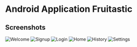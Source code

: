 # Android Application Fruitastic

## Screenshots

![Welcome](https://github.com/user-attachments/assets/ee89b278-6287-483b-8686-c69b8bba4bf4)  ![Signup](https://github.com/user-attachments/assets/0a8f8b45-8095-4ea6-a883-7d4f5339e36c)  ![Login](https://github.com/user-attachments/assets/f6809e33-3ba5-4367-8e47-3260dd29636c)
![Home](https://github.com/user-attachments/assets/87d60416-e591-4469-b4ed-cea078fd6717)  ![History](https://github.com/user-attachments/assets/7c742eda-80f0-4877-84f2-6f9257c6b997)  ![Settings](https://github.com/user-attachments/assets/87495777-1094-4b2c-8408-61b98b1c4752)
